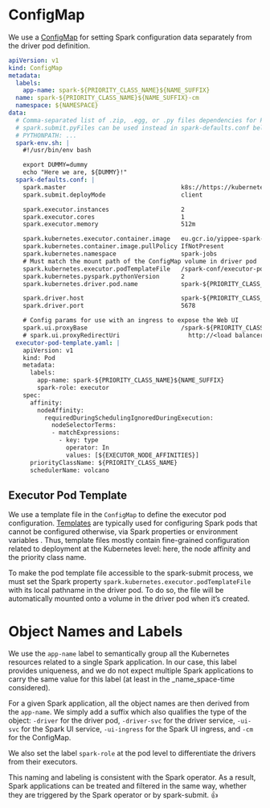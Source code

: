 # ConfigMap

We use a [ConfigMap](https://kubernetes.io/docs/concepts/configuration/configmap/) for setting Spark configuration
 data separately from the driver pod definition.

```yaml
apiVersion: v1
kind: ConfigMap
metadata:
  labels:
    app-name: spark-${PRIORITY_CLASS_NAME}${NAME_SUFFIX}
  name: spark-${PRIORITY_CLASS_NAME}${NAME_SUFFIX}-cm
  namespace: ${NAMESPACE}
data:
  # Comma-separated list of .zip, .egg, or .py files dependencies for Python apps.
  # spark.submit.pyFiles can be used instead in spark-defaults.conf below.
  # PYTHONPATH: ...
  spark-env.sh: |
    #!/usr/bin/env bash

    export DUMMY=dummy
    echo "Here we are, ${DUMMY}!"
  spark-defaults.conf: |
    spark.master                                k8s://https://kubernetes.default
    spark.submit.deployMode                     client

    spark.executor.instances                    2
    spark.executor.cores                        1
    spark.executor.memory                       512m

    spark.kubernetes.executor.container.image   eu.gcr.io/yippee-spark-k8s/spark-py:3.0.1
    spark.kubernetes.container.image.pullPolicy IfNotPresent
    spark.kubernetes.namespace                  spark-jobs
    # Must match the mount path of the ConfigMap volume in driver pod
    spark.kubernetes.executor.podTemplateFile   /spark-conf/executor-pod-template.yaml
    spark.kubernetes.pyspark.pythonVersion      2
    spark.kubernetes.driver.pod.name            spark-${PRIORITY_CLASS_NAME}${NAME_SUFFIX}-driver

    spark.driver.host                           spark-${PRIORITY_CLASS_NAME}${NAME_SUFFIX}-driver-svc
    spark.driver.port                           5678

    # Config params for use with an ingress to expose the Web UI
    spark.ui.proxyBase                          /spark-${PRIORITY_CLASS_NAME}${NAME_SUFFIX}
    # spark.ui.proxyRedirectUri                   http://<load balancer static IP address>
  executor-pod-template.yaml: |
    apiVersion: v1
    kind: Pod
    metadata:
      labels:
        app-name: spark-${PRIORITY_CLASS_NAME}${NAME_SUFFIX}
        spark-role: executor
    spec:
      affinity:
        nodeAffinity:
          requiredDuringSchedulingIgnoredDuringExecution:
            nodeSelectorTerms:
            - matchExpressions:
              - key: type
                operator: In
                values: [${EXECUTOR_NODE_AFFINITIES}]
      priorityClassName: ${PRIORITY_CLASS_NAME}
      schedulerName: volcano
```

## Executor Pod Template

We use a template file in the `ConfigMap` to define the executor pod configuration. 
[Templates](https://spark.apache.org/docs/latest/running-on-kubernetes.html#pod-template) are typically used for
 configuring Spark pods that cannot be configured otherwise, via Spark properties or environment variables
 . Thus, template files mostly contain fine-grained configuration related to deployment at the Kubernetes level: 
here, the node affinity and the priority class name.

To make the pod template file accessible to the spark-submit process, we must set the Spark property 
`spark.kubernetes.executor.podTemplateFile` with its local pathname in the driver pod. To do so, the file will be 
automatically mounted onto a volume in the driver pod when it’s created.

# Object Names and Labels

We use the `app-name` label to semantically group all the Kubernetes resources related to a single Spark application.
In our case, this label provides uniqueness, and we do not expect multiple Spark applications to carry the same value 
for this label (at least in the _name_space-time considered).

For a given Spark application, all the object names are then derived from the `app-name`. We simply add a suffix which 
also qualifies the type of the object: `-driver` for the driver pod, `-driver-svc` for the driver service, `-ui-svc` 
for the Spark UI service, `-ui-ingress` for the Spark UI ingress, and `-cm` for the ConfigMap.

We also set the label `spark-role` at the pod level to differentiate the drivers from their executors.

This naming and labeling is consistent with the Spark operator. As a result, Spark applications can be treated and 
filtered in the same way, whether they are triggered by the Spark operator or by spark-submit. :thumbsup:

